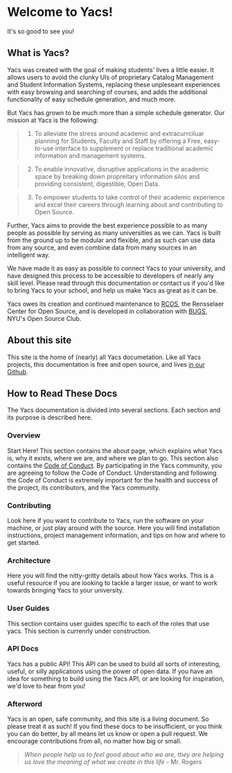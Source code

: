 # Welcome to Yacs!
It's so good to see you!

## What is Yacs?

Yacs was created with the goal of making students' lives a little easier.
It allows users to avoid the clunky UIs of proprietary Catalog Management and Student Information Systems, replacing these unpleseant experiences with easy browsing and searching of courses, and adds the additional functionality of easy schedule generation, and much more.

But Yacs has grown to be much more than a simple schedule generator.
Our mission at Yacs is the following:

> 1. To alleviate the stress around academic and extracurrciluar planning for Students, Faculty and Staff by offering a Free, easy-to-use interface to supplement or replace traditional academic information and management systems.

> 2. To enable innovative, disruptive applications in the academic space by breaking down propreitary information silos and providing consistent, digestible, Open Data.

> 3. To empower students to take control of their academic experience and excel their careers through learning about and contributing to Open Source.

Further, Yacs aims to provide the best experience possible to as many people as possible by serving as many universities as we can.
Yacs is built from the ground up to be modular and flexible, and as such can use data from any source, and even combine data from many sources in an intelligent way.

We have made it as easy as possible to connect Yacs to your university, and have designed this process to be accessible to developers of nearly any skill level.
Please read through this documentation or contact us if you'd like to bring Yacs to your school, and help us make Yacs as great as it can be.

Yacs owes its creation and continued maintenance to [RCOS](https://rcos.io), the Rensselaer Center for Open Source, and is developed in collaboration with [BUGS](https://bugs-nyu.github.io/), NYU's Open Source Club.

## About this site
This site is the home of (nearly) all Yacs documetation.
Like all Yacs projects, this documentation is free and open source, and lives [in our Github](https://github.com/yacs-rcos/docs).

## How to Read These Docs
The Yacs documentation is divided into several sections.
Each section and its purpose is described here.

### Overview
Start Here!
This section contains the about page, which explains what Yacs is, why it exists, where we are, and where we plan to go.
This section also contains the [Code of Conduct](overview/code_of_conduct).
By participating in the Yacs community, you are agreeing to follow the Code of Conduct.
Understanding and following the Code of Conduct is extremely important for the health and success of the project, its contributors, and the Yacs community.

### Contributing
Look here if you want to contribute to Yacs, run the software on your machine, or just play around with the source.
Here you will find installation instructions, project management information, and tips on how and where to get started.

### Architecture
Here you will find the nitty-gritty details about how Yacs works.
This is a useful resource if you are looking to tackle a larger issue, or want to work towards bringing Yacs to your university.

### User Guides
This section contains user guides specific to each of the roles that use yacs.
This section is currenrly under construction.

### API Docs
Yacs has a public API! This API can be used to build all sorts of interesting, useful, or silly applications using the power of open data.
If you have an idea for something to build using the Yacs API, or are looking for inspiration, we'd love to hear from you!

### Afterword
Yacs is an open, safe community, and this site is a living document.
So please treat it as such!
If you find these docs to be insufficient, or you think you can do better, by all means let us know or open a pull request.
We encourage contributions from all, no matter how big or small.

> _When people help us to feel good about who we are, they are helping us love the meaning of what we create in this life_ - Mr. Rogers
